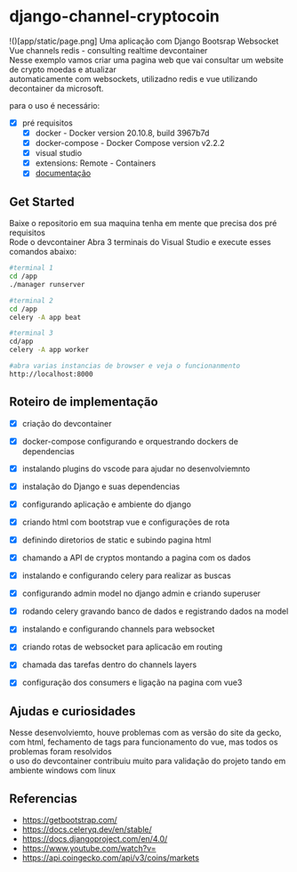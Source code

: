# django-channel-cryptocoin
!()[app/static/page.png]
Uma aplicação com Django Bootsrap Websocket Vue channels redis - consulting realtime devcontainer  
Nesse exemplo vamos criar uma pagina web que vai consultar um website de crypto moedas e atualizar  
automaticamente com websockets, utilizadno redis e vue utilizando decontainer da microsoft.

para o uso é necessário:  
- [x] pré requisitos
    - [x] docker - Docker version 20.10.8, build 3967b7d
    - [x] docker-compose - Docker Compose version v2.2.2
    - [x] visual studio
    - [x] extensions: Remote - Containers
    - [x] [documentação](https://code.visualstudio.com/docs/remote/containers)

## Get Started

Baixe o repositorio em sua maquina tenha em mente que precisa dos pré requisitos  
Rode o devcontainer 
Abra 3 terminais do Visual Studio e execute esses comandos abaixo:  

```bash
#terminal 1
cd /app
./manager runserver

#terminal 2
cd /app
celery -A app beat

#terminal 3
cd/app
celery -A app worker

#abra varias instancias de browser e veja o funcionanmento
http://localhost:8000

```

## Roteiro de implementação 

- [x] criação do devcontainer
- [x] docker-compose configurando e orquestrando dockers de dependencias
- [x] instalando plugins do vscode para ajudar no desenvolviemnto
- [x] instalação do Django e suas dependencias
- [x] configurando aplicação e ambiente do django
- [x] criando html com bootstrap vue e configurações de rota
- [x] definindo diretorios de static e subindo pagina html
- [x] chamando a API de cryptos montando a pagina com os dados
- [x] instalando e configurando celery para realizar as buscas
- [x] configurando admin model no django admin e criando superuser
- [x] rodando celery gravando banco de dados e registrando dados na model
- [x] instalando e configurando channels para websocket
- [x] criando rotas de websocket para aplicacão em routing 
- [x] chamada das tarefas dentro do channels layers
- [x] configuração dos consumers e ligação na pagina com vue3


## Ajudas e curiosidades

Nesse desenvolviemto, houve problemas com as versão do site da gecko,  
com html, fechamento de tags para funcionamento do vue, mas todos os problemas foram resolvidos  
o uso do devcontainer contribuiu muito para validação do projeto tando em ambiente windows com linux  

## Referencias

 - https://getbootstrap.com/
 - https://docs.celeryq.dev/en/stable/
 - https://docs.djangoproject.com/en/4.0/
 - https://www.youtube.com/watch?v=
 - https://api.coingecko.com/api/v3/coins/markets
 
 